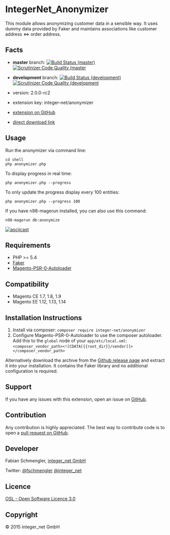 IntegerNet_Anonymizer
=====================
This module allows anonymizing customer data in a sensible way. It uses dummy data provided by Faker and maintains associations like customer address <=> order address.

Facts
-----

- **master** branch: [![Build Status (master)](https://travis-ci.org/integer-net/Anonymizer.svg?branch=master)](https://travis-ci.org/integer-net/Anonymizer) [![Scrutinizer Code Quality (master](https://scrutinizer-ci.com/g/integer-net/Anonymizer/badges/quality-score.png?b=master)](https://scrutinizer-ci.com/g/integer-net/Anonymizer/?branch=master)
- **development** branch: [![Build Status (development)](https://travis-ci.org/integer-net/Anonymizer.svg?branch=development)](https://travis-ci.org/integer-net/Anonymizer) [![Scrutinizer Code Quality (development](https://scrutinizer-ci.com/g/integer-net/Anonymizer/badges/quality-score.png?b=development)](https://scrutinizer-ci.com/g/integer-net/Anonymizer/?branch=development)

- version: 2.0.0-rc2
- extension key: integer-net/anonymizer
- [extension on GitHub](https://github.com/integer-net/Anonymizer)
- [direct download link](https://github.com/integer-net/Anonymizer/archive/master.zip)

Usage
-----------
Run the anonymizer via command line:

    cd shell
    php anonymizer.php
	
To display progress in real time:

    php anonymizer.php --progress
	
To only update the progress display every 100 entities:

    php anonymizer.php --progress 100

If you have n98-magerun installed, you can also use this command:

    n98-magerun db:anonymize

[![asciicast](https://asciinema.org/a/9j4kylm874s4legd8ddbj494m.png)](https://asciinema.org/a/9j4kylm874s4legd8ddbj494m)


Requirements
------------
- PHP >= 5.4
- [Faker](https://github.com/fzaninotto/faker)
- [Magento-PSR-0-Autoloader](https://github.com/magento-hackathon/Magento-PSR-0-Autoloader)

Compatibility
-------------
- Magento CE 1.7, 1.8, 1.9
- Magento EE 1.12, 1.13, 1.14

Installation Instructions
-------------------------
1. Install via composer: `composer require integer-net/anonymizer`
2. Configure Magento-PSR-0-Autoloader to use the composer autoloader. Add this to the `global` node of your `app/etc/local.xml`: `<composer_vendor_path><![CDATA[{{root_dir}}/vendor]]></composer_vendor_path>`

Alternatively download the archive from the [Github release page](https://github.com/integer-net/Anonymizer/releases) and extract it into your installation. It contains the Faker library and no additional configuration is required.

Support
-------
If you have any issues with this extension, open an issue on [GitHub](https://github.com/integer-net/Anonymizer/issues).

Contribution
------------
Any contribution is highly appreciated. The best way to contribute code is to open a [pull request on GitHub](https://help.github.com/articles/using-pull-requests).

Developer
---------
Fabian Schmengler, [integer_net GmbH](http://www.integer-net.de)

Twitter: [@fschmengler](https://twitter.com/fschmengler) [@integer_net](https://twitter.com/integer_net)

Licence
-------
[OSL - Open Software Licence 3.0](http://opensource.org/licenses/osl-3.0.php)

Copyright
---------
© 2015 integer_net GmbH
